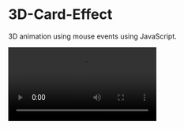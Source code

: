 # 3D-Card-Effect
3D animation using mouse events using JavaScript. 


![](https://github.com/arishma108/3D-Card-Effect/blob/main/WIP.mp4)




